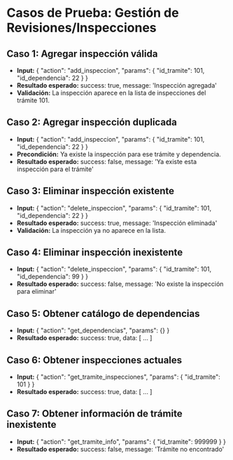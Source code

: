 # Casos de Prueba: Gestión de Revisiones/Inspecciones

## Caso 1: Agregar inspección válida
- **Input:** { "action": "add_inspeccion", "params": { "id_tramite": 101, "id_dependencia": 22 } }
- **Resultado esperado:** success: true, message: 'Inspección agregada'
- **Validación:** La inspección aparece en la lista de inspecciones del trámite 101.

## Caso 2: Agregar inspección duplicada
- **Input:** { "action": "add_inspeccion", "params": { "id_tramite": 101, "id_dependencia": 22 } }
- **Precondición:** Ya existe la inspección para ese trámite y dependencia.
- **Resultado esperado:** success: false, message: 'Ya existe esta inspección para el trámite'

## Caso 3: Eliminar inspección existente
- **Input:** { "action": "delete_inspeccion", "params": { "id_tramite": 101, "id_dependencia": 22 } }
- **Resultado esperado:** success: true, message: 'Inspección eliminada'
- **Validación:** La inspección ya no aparece en la lista.

## Caso 4: Eliminar inspección inexistente
- **Input:** { "action": "delete_inspeccion", "params": { "id_tramite": 101, "id_dependencia": 99 } }
- **Resultado esperado:** success: false, message: 'No existe la inspección para eliminar'

## Caso 5: Obtener catálogo de dependencias
- **Input:** { "action": "get_dependencias", "params": {} }
- **Resultado esperado:** success: true, data: [ ... ]

## Caso 6: Obtener inspecciones actuales
- **Input:** { "action": "get_tramite_inspecciones", "params": { "id_tramite": 101 } }
- **Resultado esperado:** success: true, data: [ ... ]

## Caso 7: Obtener información de trámite inexistente
- **Input:** { "action": "get_tramite_info", "params": { "id_tramite": 999999 } }
- **Resultado esperado:** success: false, message: 'Trámite no encontrado'
